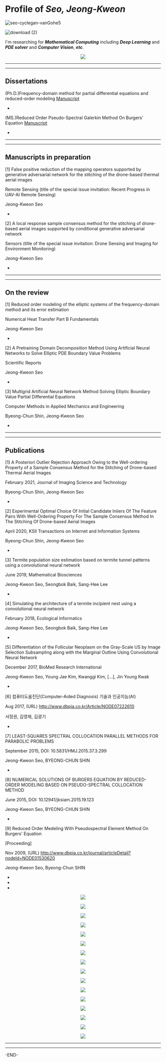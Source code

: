 # Profile of **_Seo, Jeong-Kweon_**

![seo-cyclegan-vanGohe5](https://user-images.githubusercontent.com/26245409/148712191-3ac006c3-ea7a-4cd7-8345-614792387e08.PNG)

![download (2)](https://user-images.githubusercontent.com/26245409/86245454-751d1800-bbe4-11ea-9f39-283e4ef078b8.png)

I'm researching for **_Mathematical Computing_** including **_Deep Learning_** and **_PDE solver_** and **_Computer Vision_**, **_etc_**.

<p align="center"><img src="https://user-images.githubusercontent.com/26245409/86247793-f3c78480-bbe7-11ea-9e34-5904b4ee1dfd.png"></p>

*******************************************************************************
 
*******************************************************************************

## Dissertations
(Ph.D.)Frequency-domain method for partial differential equations and reduced-order modeling [Manuscript](http://www.riss.kr/search/detail/DetailView.do?p_mat_type=be54d9b8bc7cdb09&control_no=52e65d3a308b8c8cffe0bdc3ef48d419&outLink=N)

*

(MS.)Reduced Order Pseudo-Spectral Galerkin Method On Burgers' Equation [Manuscript](http://www.riss.or.kr/search/detail/DetailView.do?p_mat_type=be54d9b8bc7cdb09&control_no=62c250e0079aedfbffe0bdc3ef48d419)

*

*******************************************************************************

*******************************************************************************

## Manuscripts in preparation

[1] False positive reduction of the mapping operators supported by generative adversarial network for the stitching of the drone-based thermal aerial images

Remote Sensing (title of the special issue invitation: Recent Progress in UAV-AI Remote Sensing)

Jeong-Kweon Seo

*

[2] A local response sample consensus method for the stitching of drone-based aerial images supported by conditional generative adversarial network

Sensors (title of the special issue invitation: Drone Sensing and Imaging for Environment Monitoring)

Jeong-Kweon Seo

*

*******************************************************************************

*******************************************************************************

## On the review

[1] Reduced order modeling of the elliptic systems of the frequency-domain method and its error estimation

Numerical Heat Transfer Part B Fundamentals

Jeong-Kweon Seo

*

[2] A Pretraining Domain Decomposition Method Using Artificial Neural Networks to Solve Elliptic PDE Boundary Value Problems

Scientific Reports

Jeong-Kweon Seo

*

[3] Multigrid Artificial Neural Network Method Solving Elliptic Boundary Value Partial Differential Equations

Computer Methods in Applied Mechanics and Engineering

Byeong-Chun Shin, Jeong-Kweon Seo

*

*******************************************************************************

*******************************************************************************

## Publications
[1] A Posteriori Outlier Rejection Approach Owing to the Well-ordering Property of a Sample Consensus Method for the Stitching of Drone-based Thermal Aerial Images

February 2021, Journal of Imaging Science and Technology

Byeong-Chun Shin, Jeong-Kweon Seo

*

[2] Experimental Optimal Choice Of Initial Candidate Inliers Of The Feature Pairs With Well-Ordering Property For The Sample Consensus Method In The Stitching Of Drone-based Aerial Images

April 2020, KSII Transactions on Internet and Information Systems

Byeong-Chun Shin, Jeong-Kweon Seo

*

[3] Termite population size estimation based on termite tunnel patterns using a convolutional neural network

June 2019, Mathematical Biosciences

Jeong-Kweon Seo, Seongbok Baik, Sang-Hee Lee

*

[4] Simulating the architecture of a termite incipient nest using a convolutional neural network

February 2018, Ecological Informatics

Jeong-Kweon Seo, Seongbok Baik, Sang-Hee Lee

*

[5] Differentiation of the Follicular Neoplasm on the Gray-Scale US by Image Selection Subsampling along with the Marginal Outline Using Convolutional Neural Network

December 2017, BioMed Research International

Jeong-Kweon Seo, Young Jae Kim, Kwanggi Kim, [...], Jin Young Kwak

*

[6] 컴퓨터도움진단(Computer-Aided Diagnosis) 기술과 인공지능(AI)

Aug 2017, (URL) http://www.dbpia.co.kr/Article/NODE07222610

서정권, 김영재, 김광기

*

[7] LEAST-SQUARES SPECTRAL COLLOCATION PARALLEL METHODS FOR PARABOLIC PROBLEMS

September 2015, DOI: 10.5831/HMJ.2015.37.3.299

Jeong-Kweon Seo, BYEONG-CHUN SHIN

*

[8] NUMERICAL SOLUTIONS OF BURGERS EQUATION BY REDUCED-ORDER MODELING BASED ON PSEUDO-SPECTRAL COLLOCATION METHOD

June 2015, DOI: 10.12941/jksiam.2015.19.123

Jeong-Kweon Seo, BYEONG-CHUN SHIN

*

[9] Reduced Order Medeling With Pseudospectral Element Method On Burgers' Equation

[Proceeding]

Nov 2009, (URL) http://www.dbpia.co.kr/journal/articleDetail?nodeId=NODE01530620

Jeong-Kweon Seo, Byeong-Chun SHIN

*

*

*

<p align="center"><img src="https://user-images.githubusercontent.com/26245409/86248819-5b320400-bbe9-11ea-9515-eaecf8964860.jpg"></p>

<p align="center"><img src="https://user-images.githubusercontent.com/26245409/86231023-db963c00-bbcc-11ea-8749-7746e39424ab.jpg"></p>

<p align="center"><img src="https://user-images.githubusercontent.com/26245409/86248863-70a72e00-bbe9-11ea-8f66-3995c4e0ed51.jpg"></p>

<p align="center"><img src="https://user-images.githubusercontent.com/26245409/86245346-4c951e00-bbe4-11ea-9e79-0bceadd55ed8.png"></p>

<p align="center"><img src="https://user-images.githubusercontent.com/26245409/86248912-7f8de080-bbe9-11ea-840b-3a89be57c1c0.jpg"></p>

<p align="center"><img src="https://user-images.githubusercontent.com/26245409/86243728-d55e8a80-bbe1-11ea-9dfc-0de508894648.png"></p>

<p align="center"><img src="https://user-images.githubusercontent.com/26245409/86249297-0f338f00-bbea-11ea-9b76-04c124e503ea.png"></p>

<p align="center"><img src="https://user-images.githubusercontent.com/26245409/86243632-afd18100-bbe1-11ea-86bc-31b0adb54a97.png"></p>

<p align="center"><img src="https://user-images.githubusercontent.com/26245409/86243616-a8aa7300-bbe1-11ea-9bac-0a12b88b35b8.png"></p>

<p align="center"><img src="https://user-images.githubusercontent.com/26245409/86243596-9f210b00-bbe1-11ea-80e3-2f075e770915.png"></p>

<p align="center"><img src="https://user-images.githubusercontent.com/26245409/86243519-8284d300-bbe1-11ea-80de-f251d6df35cc.png"></p>

<p align="center"><img src="https://user-images.githubusercontent.com/26245409/86248978-9b918200-bbe9-11ea-9ee1-da628d473c42.png"></p>

<p align="center"><img src="https://user-images.githubusercontent.com/26245409/86249018-a815da80-bbe9-11ea-8dc2-1d69e9886d29.jpg"></p>

<p align="center"><img src="https://user-images.githubusercontent.com/26245409/86243411-4e111700-bbe1-11ea-8631-62a81a39026e.PNG"></p>

<p align="center"><img src="https://user-images.githubusercontent.com/26245409/86249061-b8c65080-bbe9-11ea-9abe-43d465691b73.png"></p>



<p align="center"><img src="https://user-images.githubusercontent.com/26245409/86244972-b95be880-bbe3-11ea-884c-13310b031fc0.jpg"></p>

*******************************************************************************

*******************************************************************************
 
-END-
